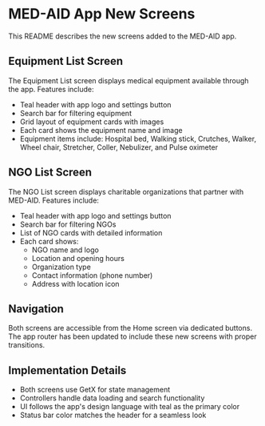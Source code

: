 # MED-AID App New Screens

This README describes the new screens added to the MED-AID app.

## Equipment List Screen

The Equipment List screen displays medical equipment available through the app. Features include:

- Teal header with app logo and settings button
- Search bar for filtering equipment
- Grid layout of equipment cards with images
- Each card shows the equipment name and image
- Equipment items include: Hospital bed, Walking stick, Crutches, Walker, Wheel chair, Stretcher, Coller, Nebulizer, and Pulse oximeter

## NGO List Screen

The NGO List screen displays charitable organizations that partner with MED-AID. Features include:

- Teal header with app logo and settings button
- Search bar for filtering NGOs
- List of NGO cards with detailed information
- Each card shows:
  - NGO name and logo
  - Location and opening hours
  - Organization type
  - Contact information (phone number)
  - Address with location icon

## Navigation

Both screens are accessible from the Home screen via dedicated buttons. The app router has been updated to include these new screens with proper transitions.

## Implementation Details

- Both screens use GetX for state management
- Controllers handle data loading and search functionality
- UI follows the app's design language with teal as the primary color
- Status bar color matches the header for a seamless look 